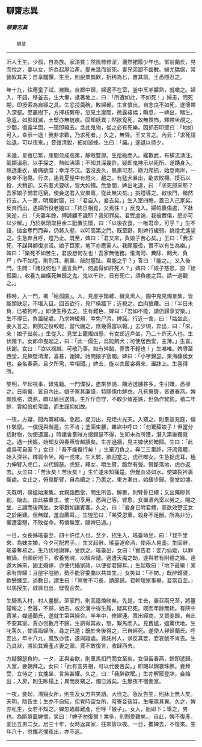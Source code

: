 

## 聊齋志異

##### 聊齋志異
　　`錦瑟`

* * *

沂人王生，少孤，自為族。家清貧；然風標修潔，灑然裙履少年也。富翁蘭氏，見而悅之，妻以女，許為起屋治產。娶未幾而翁死。妻兄弟鄙不齒數。婦尤驕倨，常傭奴其夫；自享饈饌，生至，則脫粟瓢飲，折稀為匕，置其前。王悉隱忍之。

年十九，往應童子試，被黜。自郡中歸，婦適不在室，釜中烹羊臛熟，就噉之。婦入，不語，移釜去。生大慚，抵箸地上，曰：「所遭如此，不如死！」婦恚，問死期，即授索為自經之具。生忿投羹碗，敗婦顙。生含憤出，自念良不如死，遂懷帶入深壑。至叢樹下，方擇枝繫帶，忽見土崖間，微露裙幅；瞬息，一婢出，睹生，急返，如影就滅，土壁亦無綻痕。固知妖異；然欲覓死，故無畏怖，釋帶坐覘之。少間，復露半面，一窺即縮去。念此鬼物，從之必有死樂。因抓石叩壁曰：「地如可入，幸示一途！我非求歡，乃求死者。」久之，無聲。王又言之。內云：「求死請姑退，可以夜來。」音聲清銳，細如游蜂。生曰：「諾。」遂退以待夕。

未幾，星宿已繁，崖間忽成高第，靜敞雙扉。生拾級而入。纔數武，有橫流湧注，氣類溫泉。以手探之，熱如沸湯；不知其深幾許。疑即鬼神示以死所，遂踴身入。熱透重衣，膚痛欲糜；幸浮不沉。泅沒良久，熱漸可忍，極力爬抓，始登南岸，一身幸不泡傷。行次，遙見夏屋中有燈火，趨之。有猛犬暴出，齕衣敗襪。摸石以投，犬稍卻。又有羣犬要吠，皆大如犢。危急間，婢出叱退，曰：「求死郎來耶？吾家娘子憫君厄窮，使妾送君入安樂窩，從此無災矣。」挑燈導之。啟後門，黯然行去。入一家，明燭射窗，曰：「君自入，妾去矣。」生入室四瞻，蓋已入己家矣。反奔而出，遇婦所役老媼曰：「終日相覓，又焉往！」反曳入。婦帕裹傷處，下牀笑逆，曰：「夫妻年餘，狎謔顧不識耶？我知罪矣。君受虛誚，我被實傷，怒亦可以少解。」乃於牀頭取巨金二鋌置生懷，曰：「以後衣食，一唯君命，可乎？」生不語，拋金奪門而奔，仍將入壑，以叩高第之門。既至野，則婢行緩弱，挑燈尤遙望之。生急奔且呼，燈乃止。既至，婢曰：「君又來，負娘子苦心矣。」王曰：「我求死，不謀與卿復求活。娘子巨家，地下亦應需人。我願服役，實不以有生為樂。」婢曰：「樂死不如苦生，君設想何左也！吾家無他務。惟淘河、糞除、飼犬、負尸；作不如程，則刵耳、劓鼻、敲肘脛趾。君能之乎？」答曰：「能之。」又入後門，生問：「諸役何也？適言負尸，何處得如許死人？」婢曰：「娘子慈悲，設『給孤園』，收養九幽橫死無歸之鬼。鬼以千計，日有死亡，須負瘞之耳。請一過觀之。」

移時，入一門，署「給孤園」。入，見屋宇錯雜，穢臭熏人。園中鬼見燭羣集，皆斷頭缺足，不堪入目。回首欲行，見尸橫牆下；近視之，血肉狼藉。曰：「半日未負，已被狗咋。」即使生移去之。生有難色，婢曰：「君如不能，請仍歸享安樂。」生不得已，負置祕處。乃求婢緩頰，幸免尸污。婢諾。行近一舍，曰：「姑坐此，妾入言之。飼狗之役較輕，當代圖之，庶幾得當以報。」去少頃，奔出，曰：「來，來！娘子出矣。」生從入。見堂上籠燭四懸，有女郎近戶坐，乃二十許天人也。生伏階下。女郎命曳起之，曰：「此一儒生，烏能飼犬；可使居西堂，主薄。」生喜，伏謝。女曰：「汝以樸誠，可敬乃事。如有舛錯，罪責不輕也！」生唯唯。婢導至西堂，見棟壁清潔，喜甚，謝婢。始問娘子官閥。婢曰：「小字錦瑟，東海薛侯女也。妾名春燕。旦夕所需，幸相聞。」婢去，旋以衣履衾褥來，置牀上。生喜得所。

黎明，早起視事，錄鬼籍。一門僕役，盡來參謁，餽酒送脯甚多。生引嫌，悉卻之。日兩餐，皆自內出。娘子察其廉謹，特賜儒巾鮮衣。凡有齎賚，皆遣春燕。婢頗風格，既熟，頗以眉目送情。生斤斤自守，不敢少致差跌，但偽作騃鈍。積二年餘，賞給倍於常廩，而生謹抑如故。

一夜，方寢，聞內第喊噪。急起，捉刀出，見炬火光天。入窺之，則羣盜充庭，僕仆駭竄。一僕促與偕遁，生不肯；塗面束腰，雜盜中呼曰：「勿驚薛娘子！但當分括財物，勿使遺漏。」時諸舍羣賊方搜錦瑟不得，生知未為所獲，潛入第後獨覓之。遇一伏嫗，始知女與春燕皆越牆矣。生亦過牆，見主婢伏於暗陬。生曰：「此處烏可自匿？」女曰：「吾不能復行矣！」生棄刀負之。奔二三里許，汗流竟體，始入深谷，釋肩令坐。飚一虎來。生大駭，欲迎當之，虎已啣女。生急捉虎耳，極力伸臂入虎口，以代錦瑟。虎怒，釋女，嚼生臂，脆然有聲。臂斷落地，虎亦返去。女泣曰：「苦汝矣！苦汝矣！」生忙遽未知痛楚，但覺血溢如水，使婢裂衿裹斷處。女止之，俯覓斷臂，自為續之；乃裹之。東方漸白，始緩步歸。登堂如墟。

天既明，僕媼始漸集。女親詣西堂，問生所苦。解裹，則臂骨已續；又出藥糝其創，始去。由此益重生，使一切享用，悉與己等。臂愈，女置酒內室以勞之。賜之坐，三讓而後隅坐。女舉爵如讓賓客。久之，曰：「妾身已附君體，意欲效楚王女之於臣建。但無媒，羞自薦耳。」生惶恐曰：「某受恩重，殺身不足酬。所為非分，懼遭雷殛，不敢從命。苟憐無室，賜婢已過。」

一日，女長姊瑤臺至，四十許佳人也。至夕，招生入，瑤臺命坐，曰：「我千里來，為妹主婚，今夕可配君子。」生又起辭。瑤臺遽命酒，使兩人易盞。生固辭，瑤臺奪易之。生乃伏地謝罪，受飲之。瑤臺出，女曰：「實告君：妾乃仙姬，以罪被謫。自願居地下，收養冤魂，以贖帝譴。適遭天魔之劫，遂與君有附體之緣。遠邀大姊來，固主婚嫁，亦使代攝家政，以便從君歸耳。」生起敬曰：「地下最樂！某家有悍婦；且屋宇隘陋，勢不能容委曲以共其生。」女笑曰：「不妨。」既醉歸寢，歡戀臻至。過數日，謂生曰：「冥會不可長，請郎歸。君幹理家事畢，妾當自至。」以馬授生，啟扉自出，壁復合矣。

生騎馬入村，村人盡駭。至家門，則高廬煥映矣。先是，生去，妻召兩兄至，將箠楚報之；至暮，不歸，始去。或於溝中得生履，疑其已死。既而年餘無耗。有陝中賈某，媒通蘭氏，遂就生第與婦合。半年中，修建連。賈出經商，又買妾歸，自此不安其室。賈亦恆數月不歸。生訊得其故，怒，繫馬而入。見舊媼，媼驚伏地。生叱罵久，使導詣婦所，尋之已遁；既於舍後得之，已自經死。遂使人舁歸蘭氏。呼妾出，年十八九，風致亦佳，遂與寢處。賈託村人，求反其妾，妾哀號不肯去。生乃具狀，將訟其霸產占妻之罪。賈不敢復言，收肆西去。

方疑錦瑟負約。一夕，正與妾飲，則車馬扣門而女至矣。女但留春燕，餘即遣歸。入室，妾朝拜之。女曰：「此有宜男相，可以代妾苦矣。」即賜以錦裳珠飾。妾拜受，立侍之；女挽坐，言笑甚懽。久之，曰：「我醉欲眠。」生亦解履登牀，妾始出；入房，則生臥榻上；異而反窺之，燭已滅矣。生無夜不宿妾室。

一夜，妾起，潛窺女所，則生及女方共笑語。大怪之。急反告生，則牀上無人矣。天明，陰告生；生亦不自知，但覺時留女所、時寄妾宿耳。生囑隱其異。久之，婢亦私生，女若不知之。婢忽臨蓐難產，但呼「娘子」。女入，胎即下；舉之，男也。為斷臍置婢懷，笑曰：「婢子勿復爾！業多，則割愛難矣。」自此，婢不復產。妾出五男二女。居三十年，女時返其家，往來皆以夜。一日，攜婢去，不復來。生年八十，忽攜老僕夜出，亦不返。

* * *

